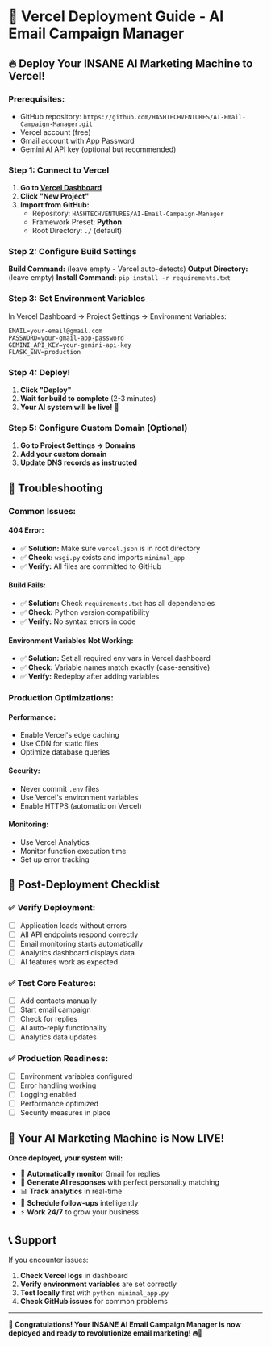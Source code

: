 # 🚀 Vercel Deployment Guide - AI Email Campaign Manager

## 🔥 **Deploy Your INSANE AI Marketing Machine to Vercel!**

### **Prerequisites:**
- GitHub repository: `https://github.com/HASHTECHVENTURES/AI-Email-Campaign-Manager.git`
- Vercel account (free)
- Gmail account with App Password
- Gemini AI API key (optional but recommended)

### **Step 1: Connect to Vercel**

1. **Go to [Vercel Dashboard](https://vercel.com/dashboard)**
2. **Click "New Project"**
3. **Import from GitHub:**
   - Repository: `HASHTECHVENTURES/AI-Email-Campaign-Manager`
   - Framework Preset: **Python**
   - Root Directory: `./` (default)

### **Step 2: Configure Build Settings**

**Build Command:** (leave empty - Vercel auto-detects)
**Output Directory:** (leave empty)
**Install Command:** `pip install -r requirements.txt`

### **Step 3: Set Environment Variables**

In Vercel Dashboard → Project Settings → Environment Variables:

```
EMAIL=your-email@gmail.com
PASSWORD=your-gmail-app-password
GEMINI_API_KEY=your-gemini-api-key
FLASK_ENV=production
```

### **Step 4: Deploy!**

1. **Click "Deploy"**
2. **Wait for build to complete** (2-3 minutes)
3. **Your AI system will be live!** 🚀

### **Step 5: Configure Custom Domain (Optional)**

1. **Go to Project Settings → Domains**
2. **Add your custom domain**
3. **Update DNS records as instructed**

## 🔧 **Troubleshooting**

### **Common Issues:**

#### **404 Error:**
- ✅ **Solution:** Make sure `vercel.json` is in root directory
- ✅ **Check:** `wsgi.py` exists and imports `minimal_app`
- ✅ **Verify:** All files are committed to GitHub

#### **Build Fails:**
- ✅ **Solution:** Check `requirements.txt` has all dependencies
- ✅ **Check:** Python version compatibility
- ✅ **Verify:** No syntax errors in code

#### **Environment Variables Not Working:**
- ✅ **Solution:** Set all required env vars in Vercel dashboard
- ✅ **Check:** Variable names match exactly (case-sensitive)
- ✅ **Verify:** Redeploy after adding variables

### **Production Optimizations:**

#### **Performance:**
- Enable Vercel's edge caching
- Use CDN for static files
- Optimize database queries

#### **Security:**
- Never commit `.env` files
- Use Vercel's environment variables
- Enable HTTPS (automatic on Vercel)

#### **Monitoring:**
- Use Vercel Analytics
- Monitor function execution time
- Set up error tracking

## 🎯 **Post-Deployment Checklist**

### **✅ Verify Deployment:**
- [ ] Application loads without errors
- [ ] All API endpoints respond correctly
- [ ] Email monitoring starts automatically
- [ ] Analytics dashboard displays data
- [ ] AI features work as expected

### **✅ Test Core Features:**
- [ ] Add contacts manually
- [ ] Start email campaign
- [ ] Check for replies
- [ ] AI auto-reply functionality
- [ ] Analytics data updates

### **✅ Production Readiness:**
- [ ] Environment variables configured
- [ ] Error handling working
- [ ] Logging enabled
- [ ] Performance optimized
- [ ] Security measures in place

## 🚀 **Your AI Marketing Machine is Now LIVE!**

**Once deployed, your system will:**
- 🤖 **Automatically monitor** Gmail for replies
- 🧠 **Generate AI responses** with perfect personality matching
- 📊 **Track analytics** in real-time
- 🔄 **Schedule follow-ups** intelligently
- ⚡ **Work 24/7** to grow your business

## 📞 **Support**

If you encounter issues:
1. **Check Vercel logs** in dashboard
2. **Verify environment variables** are set correctly
3. **Test locally** first with `python minimal_app.py`
4. **Check GitHub issues** for common problems

---

**🎉 Congratulations! Your INSANE AI Email Campaign Manager is now deployed and ready to revolutionize email marketing! 🔥🚀**
